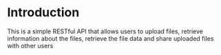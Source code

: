 # Introduction

This is a simple RESTful API that allows users to upload files, retrieve
information about the files, retrieve the file data and share uploaded files
with other users

